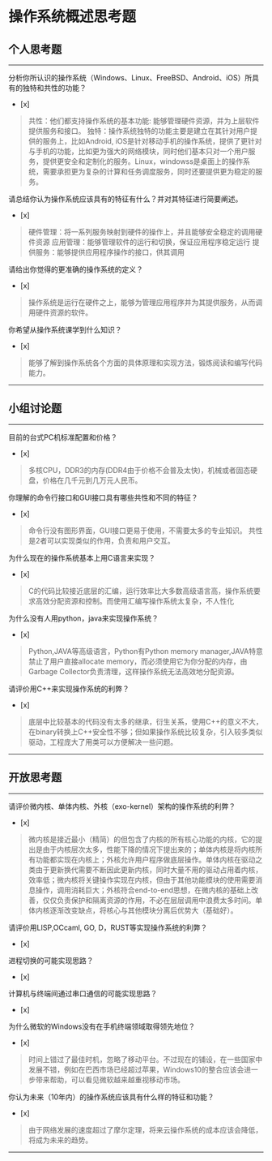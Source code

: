 # 操作系统概述思考题

## 个人思考题

---

分析你所认识的操作系统（Windows、Linux、FreeBSD、Android、iOS）所具有的独特和共性的功能？
- [x]  

> 共性：他们都支持操作系统的基本功能: 能够管理硬件资源，并为上层软件提供服务和接口。
> 独特：操作系统独特的功能主要是建立在其针对用户提供的服务上，比如Android, iOS是针对移动手机的操作系统，提供了更针对与手机的功能，比如更为强大的网络模块，同时他们基本只对一个用户服务，提供更安全和定制化的服务。Linux，windowss是桌面上的操作系统，需要承担更为复杂的计算和任务调度服务，同时还要提供更为稳定的服务。

请总结你认为操作系统应该具有的特征有什么？并对其特征进行简要阐述。
- [x]  

> 硬件管理：将一系列服务映射到硬件的操作上，并且能够安全稳定的调用硬件资源
> 应用管理：能够管理软件的运行和切换，保证应用程序稳定运行
> 提供服务：能够提供应用程序操作的接口，供其调用

请给出你觉得的更准确的操作系统的定义？
- [x]  

>   操作系统是运行在硬件之上，能够为管理应用程序并为其提供服务，从而调用硬件资源的软件。

你希望从操作系统课学到什么知识？
- [x]  

> 能够了解到操作系统各个方面的具体原理和实现方法，锻炼阅读和编写代码能力。

---

## 小组讨论题

---

目前的台式PC机标准配置和价格？
- [x]  

> 多核CPU，DDR3的内存(DDR4由于价格不会普及太快)，机械或者固态硬盘，价格在几千元到几万元人民币。

你理解的命令行接口和GUI接口具有哪些共性和不同的特征？
- [x]  

> 命令行没有图形界面，GUI接口更易于使用，不需要太多的专业知识。 共性是2者可以实现类似的作用，负责和用户交互。

为什么现在的操作系统基本上用C语言来实现？
- [x]  

>  C的代码比较接近底层的汇编，运行效率比大多数高级语言高，操作系统要求高效分配资源和控制。而使用汇编写操作系统太复杂，不人性化

为什么没有人用python，java来实现操作系统？
- [x]  

>  Python,JAVA等高级语言，Python有Python memory manager,JAVA特意禁止了用户直接allocate memory，而必须使用它为你分配的内存，由Garbage Collector负责清理，这样操作系统无法高效地分配资源。

请评价用C++来实现操作系统的利弊？
- [x]  

>  底层中比较基本的代码没有太多的继承，衍生关系，使用C++的意义不大，在binary转换上C++安全性不够；但如果操作系统比较复杂，引入较多类似驱动，工程庞大了用类可以方便解决一些问题。

---

## 开放思考题

---

请评价微内核、单体内核、外核（exo-kernel）架构的操作系统的利弊？
- [x]  

>  微内核是接近最小（精简）的但包含了内核的所有核心功能的内核，它的提出是由于内核层次太多，性能下降的情况下提出来的；单体内核是将内核所有功能都实现在内核上；外核允许用户程序做底层操作。单体内核在驱动之类由于更新换代需要不断因此更新内核，同时大量不用的驱动占用着内核，效率低；微内核将关键操作实现在内核，但由于其他功能模块的使用需要消息操作，调用消耗巨大；外核符合end-to-end思想，在微内核的基础上改善，仅仅负责保护和隔离资源的作用，不必在层层调用中浪费太多时间。单体内核逐渐改变缺点，将核心与其他模块分离后优势大（基础好）。

请评价用LISP,OCcaml, GO, D，RUST等实现操作系统的利弊？
- [x]  

>  

进程切换的可能实现思路？
- [x]  

>  

计算机与终端间通过串口通信的可能实现思路？
- [x]  

>  

为什么微软的Windows没有在手机终端领域取得领先地位？
- [x]  

>  时间上错过了最佳时机，忽略了移动平台。不过现在的铺设，在一些国家中发展不错，例如在巴西市场已经超过苹果，Windows10的整合应该会进一步带来帮助，可以看见微软越来越重视移动市场。

你认为未来（10年内）的操作系统应该具有什么样的特征和功能？
- [x]  

> 由于网络发展的速度超过了摩尔定理，将来云操作系统的成本应该会降低，将成为未来的趋势。

---
